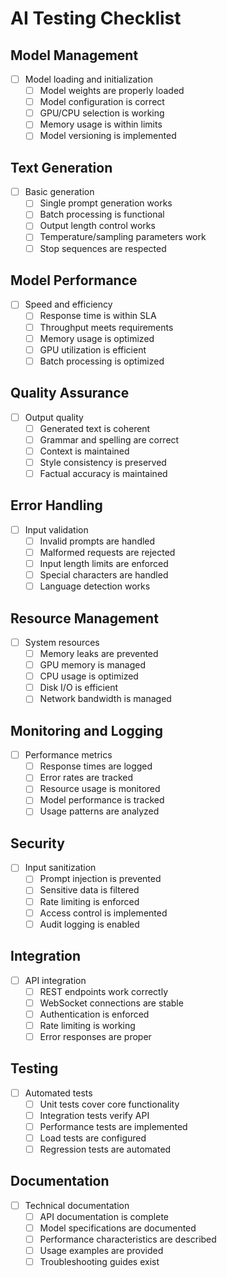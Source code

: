 # AI Testing Checklist

## Model Management
- [ ] Model loading and initialization
  - [ ] Model weights are properly loaded
  - [ ] Model configuration is correct
  - [ ] GPU/CPU selection is working
  - [ ] Memory usage is within limits
  - [ ] Model versioning is implemented

## Text Generation
- [ ] Basic generation
  - [ ] Single prompt generation works
  - [ ] Batch processing is functional
  - [ ] Output length control works
  - [ ] Temperature/sampling parameters work
  - [ ] Stop sequences are respected

## Model Performance
- [ ] Speed and efficiency
  - [ ] Response time is within SLA
  - [ ] Throughput meets requirements
  - [ ] Memory usage is optimized
  - [ ] GPU utilization is efficient
  - [ ] Batch processing is optimized

## Quality Assurance
- [ ] Output quality
  - [ ] Generated text is coherent
  - [ ] Grammar and spelling are correct
  - [ ] Context is maintained
  - [ ] Style consistency is preserved
  - [ ] Factual accuracy is maintained

## Error Handling
- [ ] Input validation
  - [ ] Invalid prompts are handled
  - [ ] Malformed requests are rejected
  - [ ] Input length limits are enforced
  - [ ] Special characters are handled
  - [ ] Language detection works

## Resource Management
- [ ] System resources
  - [ ] Memory leaks are prevented
  - [ ] GPU memory is managed
  - [ ] CPU usage is optimized
  - [ ] Disk I/O is efficient
  - [ ] Network bandwidth is managed

## Monitoring and Logging
- [ ] Performance metrics
  - [ ] Response times are logged
  - [ ] Error rates are tracked
  - [ ] Resource usage is monitored
  - [ ] Model performance is tracked
  - [ ] Usage patterns are analyzed

## Security
- [ ] Input sanitization
  - [ ] Prompt injection is prevented
  - [ ] Sensitive data is filtered
  - [ ] Rate limiting is enforced
  - [ ] Access control is implemented
  - [ ] Audit logging is enabled

## Integration
- [ ] API integration
  - [ ] REST endpoints work correctly
  - [ ] WebSocket connections are stable
  - [ ] Authentication is enforced
  - [ ] Rate limiting is working
  - [ ] Error responses are proper

## Testing
- [ ] Automated tests
  - [ ] Unit tests cover core functionality
  - [ ] Integration tests verify API
  - [ ] Performance tests are implemented
  - [ ] Load tests are configured
  - [ ] Regression tests are automated

## Documentation
- [ ] Technical documentation
  - [ ] API documentation is complete
  - [ ] Model specifications are documented
  - [ ] Performance characteristics are described
  - [ ] Usage examples are provided
  - [ ] Troubleshooting guides exist
